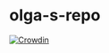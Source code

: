 # olga-s-repo

[![Crowdin](https://d322cqt584bo4o.cloudfront.net/badgestest/localized.svg)](https://crowdin.com/project/badgestest)
